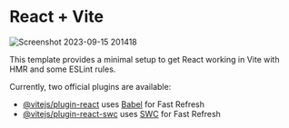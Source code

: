 # React + Vite
![Screenshot 2023-09-15 201418](https://github.com/salmakhaled74/Todo/assets/77203008/a3849b83-8359-42ca-9d1e-5df483c2cf48)

This template provides a minimal setup to get React working in Vite with HMR and some ESLint rules.

Currently, two official plugins are available:

- [@vitejs/plugin-react](https://github.com/vitejs/vite-plugin-react/blob/main/packages/plugin-react/README.md) uses [Babel](https://babeljs.io/) for Fast Refresh
- [@vitejs/plugin-react-swc](https://github.com/vitejs/vite-plugin-react-swc) uses [SWC](https://swc.rs/) for Fast Refresh
